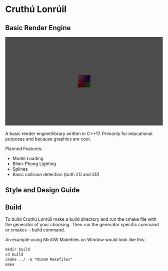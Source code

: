 # Cruthú Lonrúil

## Basic Render Engine

![cruthu lonruil](./assets/cl0.02.JPG)

A basic render engine/library written in C++17. Primarily for educational purposes and because graphics are cool.

Planned Features:
- Model Loading
- Blinn-Phong Lighting
- Splines
- Basic collision detection (both 2D and 3D)

## Style and Design Guide



## Build
To build Cruthú Lonrúil make a build directory and run the cmake file with the generator of your choosing. Then run the generator specific command or cmakes --build command.

An example using MinGW Makefiles on Window would look like this:

```
mkdir build
cd build
cmake ../ -G "MinGW Makefiles"
make
```
